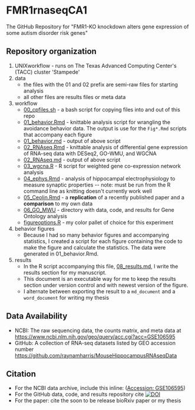 # FMR1rnaseqCA1

The GitHub Repository for "FMR1-KO knockdown alters gene expression of some autism disorder risk genes"

## Repository organization

1. UNIXworkflow - runs on The Texas Advanced Computing Center's (TACC) cluster 'Stampede'
2. data
	- the files with the 01 and 02 prefix are semi-raw files for starting analysis
	- all other files are results files or meta data
3. workflow
	- [00_cpfiles.sh](./scripts/00_cpfiles.sh)	- a bash script for copying files into and out of this repo
	- [01_behavior.Rmd](./scripts/01_behavior.Rmd) - knittable analysis script for wrangling the avoidance behavior  data. The output is use for the `Fig*.Rmd` scripts that accompany each figure 
	- [01_behavior.md](./scripts/01_behavior.md) - output of above script
	- [02_RNAseq.Rmd](./scripts/02_RNAseq.Rmd)	- knittable analysis of differential gene expression of RNA-seq data with DESeq2, GO-WMU, and WGCNA
	- [02_RNAseq.md](./scripts/02_RNAseq.md)	- output of above script
	- [03_wgcna.R](./scripts/03_wgcna.R)	- R script for weighted gene co-expression network analysis
	- [04_ephys.Rmd](./scripts/04_ephys.Rmd)	- analysis of hippocampal electrophysiology to measure synaptic properties -- note: must be run from the R command line as knitting doesn't currently work well
	- [05_Ceolin.Rmd](./scripts/05_Ceolin.Rmd) - a **replication** of a recently published paper and a **comparison** to my own data
	- [06_GO_MWU](./scripts/06_GO_MWU)	- directory with data, code, and results for Gene Ontology analysis
	- [figureoptions.R](./scripts/figureoptions.R) - my color pallet of choice for this experiment
4. behavior figures
	- Because I had so many behavior figures and accompanying statistics, I created a script for each figure containing the code to make the figure and calculate the statistics. The data were generated in 01_behavior.Rmd.
5. results
	- In the R script accompanying this file, [08_results.md](./scripts/08_results.md), I write the results section for my manuscript. 
	- This document is an executable way for me to keep the results section under version control and with newest version of the figure. 
	- I alternate between exporting the result to a `md_document` and a `word_document` for writing my thesis

## Data Availability

- NCBI: The raw sequencing data, the counts matrix, and meta data at https://www.ncbi.nlm.nih.gov/geo/query/acc.cgi?acc=GSE106595
- GitHub: A collection of RNA-seq datasets listed by GEO accession number https://github.com/raynamharris/MouseHippocampusRNAseqData

## Citation 

- For the NCBI data archive, include this inline: ([Accession: GSE106595](https://www.ncbi.nlm.nih.gov/geo/query/acc.cgi?acc=GSE106595))
- For the GitHub data, code, and results repository cite [![DOI](https://zenodo.org/badge/101933073.svg)](https://zenodo.org/badge/latestdoi/101933073)
- For the paper: cite the soon to be release bioRxiv paper or my thesis